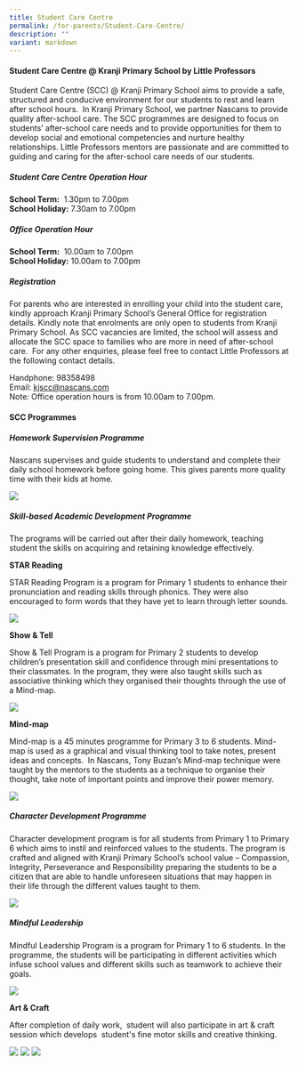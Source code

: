 ```yaml
---
title: Student Care Centre
permalink: /for-parents/Student-Care-Centre/
description: ""
variant: markdown
---
```

#### **Student Care Centre @ Kranji Primary School by Little Professors**

  

Student Care Centre (SCC) @ Kranji Primary School aims to provide a safe, structured and conducive environment for our students to rest and learn after school hours.  In Kranji Primary School, we partner Nascans to provide quality after-school care. The SCC programmes are designed to focus on students’ after-school care needs and to provide opportunities for them to develop social and emotional competencies and nurture healthy relationships. Little Professors mentors are passionate and are committed to guiding and caring for the after-school care needs of our students.

  

##### **Student Care Centre Operation Hour**

**School Term:**  1.30pm to 7.00pm   
**School Holiday:** 7.30am to 7.00pm

##### **Office Operation Hour**

**School Term:**  10.00am to 7.00pm  
**School Holiday:** 10.00am to 7.00pm

  

##### **Registration**

For parents who are interested in enrolling your child into the student care, kindly approach Kranji Primary School’s General Office for registration details. Kindly note that enrolments are only open to students from Kranji Primary School. As SCC vacancies are limited, the school will assess and allocate the SCC space to families who are more in need of after-school care.  For any other enquiries, please feel free to contact Little Professors at the following contact details.

Handphone: 98358498  
Email: kjscc@nascans.com  
Note: Office operation hours is from 10.00am to 7.00pm.  
  
#### **SCC Programmes**  
  
##### **Homework Supervision Programme**  

Nascans supervises and guide students to understand and complete their daily school homework before going home. This gives parents more quality time with their kids at home. 

![](/images/For%20Parents/Student%20Care%20Centre/S1.png)
  

##### **Skill-based Academic Development Programme**

The programs will be carried out after their daily homework, teaching student the skills on acquiring and retaining knowledge effectively.

**STAR Reading**

STAR Reading Program is a program for Primary 1 students to enhance their pronunciation and reading skills through phonics. They were also encouraged to form words that they have yet to learn through letter sounds.  
  
![](/images/For%20Parents/Student%20Care%20Centre/S2.png)
  
  

**Show & Tell**

Show & Tell Program is a program for Primary 2 students to develop children’s presentation skill and confidence through mini presentations to their classmates. In the program, they were also taught skills such as associative thinking which they organised their thoughts through the use of a Mind-map.

![](/images/For%20Parents/Student%20Care%20Centre/S3.png)

**Mind-map**

Mind-map is a 45 minutes programme for Primary 3 to 6 students. Mind-map is used as a graphical and visual thinking tool to take notes, present ideas and concepts.  In Nascans, Tony Buzan’s Mind-map technique were taught by the mentors to the students as a technique to organise their thought, take note of important points and improve their power memory.

![](/images/For%20Parents/Student%20Care%20Centre/S4.png)

##### **Character Development Programme**

Character development program is for all students from Primary 1 to Primary 6 which aims to instil and reinforced values to the students. The program is crafted and aligned with Kranji Primary School’s school value – Compassion, Integrity, Perseverance and Responsibility preparing the students to be a citizen that are able to handle unforeseen situations that may happen in their life through the different values taught to them.  
  
![](/images/For%20Parents/Student%20Care%20Centre/S5.png)

##### **Mindful Leadership**

Mindful Leadership Program is a program for Primary 1 to 6 students. In the programme, the students will be participating in different activities which infuse school values and different skills such as teamwork to achieve their goals.  

![](/images/For%20Parents/Student%20Care%20Centre/S6.png)
  

**Art & Craft**

After completion of daily work,  student will also participate in art & craft session which develops  student's fine motor skills and creative thinking.

![](/images/For%20Parents/Student%20Care%20Centre/S7.png)
![](/images/For%20Parents/Student%20Care%20Centre/S8.png)
![](/images/For%20Parents/Student%20Care%20Centre/S9.png)